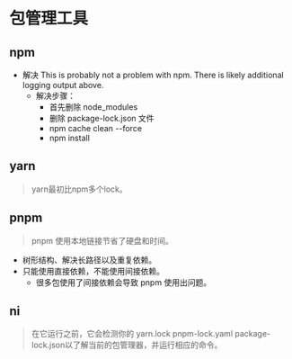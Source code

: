 # 包管理工具

## npm

- 解决 This is probably not a problem with npm. There is likely additional logging output above.
  - 解决步骤：
    - 首先删除 node_modules
    - 删除 package-lock.json 文件
    - npm cache clean --force
    - npm install

## yarn

> yarn最初比npm多个lock。


## pnpm

> pnpm 使用本地链接节省了硬盘和时间。

- 树形结构、解决长路径以及重复依赖。
- 只能使用直接依赖，不能使用间接依赖。
  - 很多包使用了间接依赖会导致 pnpm 使用出问题。

## ni

> 在它运行之前，它会检测你的 yarn.lock pnpm-lock.yaml package-lock.json以了解当前的包管理器，并运行相应的命令。

